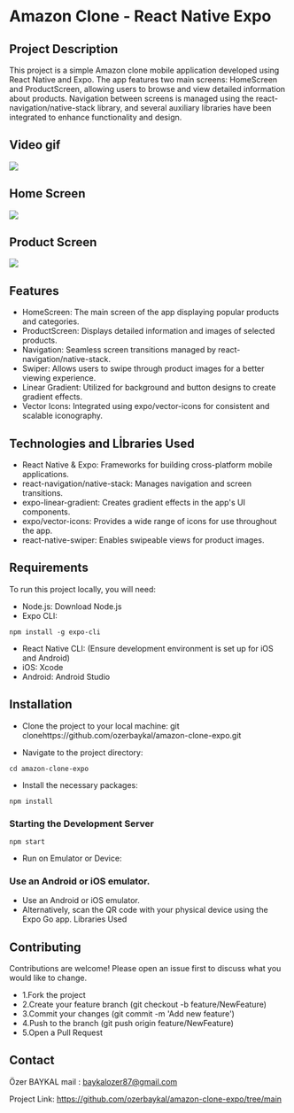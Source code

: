 # Amazon Clone - React Native Expo

## Project Description

This project is a simple Amazon clone mobile application developed using React Native and Expo. The app features two main screens: HomeScreen and ProductScreen, allowing users to browse and view detailed information about products. Navigation between screens is managed using the react-navigation/native-stack library, and several auxiliary libraries have been integrated to enhance functionality and design.

## Video gif

![](./assets/images/amazonclone.gif)

## Home Screen

![](./assets/images/homescreen.png)

## Product Screen

![](./assets/images/productscreen.png)

## Features

- HomeScreen: The main screen of the app displaying popular products and categories.
- ProductScreen: Displays detailed information and images of selected products.
- Navigation: Seamless screen transitions managed by react-navigation/native-stack.
- Swiper: Allows users to swipe through product images for a better viewing experience.
- Linear Gradient: Utilized for background and button designs to create gradient effects.
- Vector Icons: Integrated using expo/vector-icons for consistent and scalable iconography.

## Technologies and Lİbraries Used

- React Native & Expo: Frameworks for building cross-platform mobile applications.
- react-navigation/native-stack: Manages navigation and screen transitions.
- expo-linear-gradient: Creates gradient effects in the app's UI components.
- expo/vector-icons: Provides a wide range of icons for use throughout the app.
- react-native-swiper: Enables swipeable views for product images.

## Requirements

To run this project locally, you will need:

- Node.js: Download Node.js
- Expo CLI:

```
npm install -g expo-cli
```

- React Native CLI: (Ensure development environment is set up for iOS and Android)
- iOS: Xcode
- Android: Android Studio

## Installation

- Clone the project to your local machine:
  git clonehttps://github.com/ozerbaykal/amazon-clone-expo.git

- Navigate to the project directory:

```
cd amazon-clone-expo
```

- Install the necessary packages:

```
npm install
```

### Starting the Development Server

```
npm start

```

- Run on Emulator or Device:

### Use an Android or iOS emulator.

- Use an Android or iOS emulator.
- Alternatively, scan the QR code with your physical device using the Expo Go app.
  Libraries Used

<h2>Contributing</h2>

Contributions are welcome! Please open an issue first to discuss what you would like to change.

- 1.Fork the project
- 2.Create your feature branch (git checkout -b feature/NewFeature)
- 3.Commit your changes (git commit -m 'Add new feature')
- 4.Push to the branch (git push origin feature/NewFeature)
- 5.Open a Pull Request

<h2>Contact</h2>

Özer BAYKAL mail : baykalozer87@gmail.com

Project Link: https://github.com/ozerbaykal/amazon-clone-expo/tree/main
